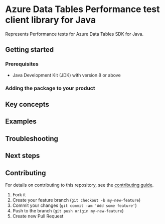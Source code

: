 # Azure Data Tables Performance test client library for Java

Represents Performance tests for Azure Data Tables SDK for Java.

## Getting started

### Prerequisites

- Java Development Kit (JDK) with version 8 or above

### Adding the package to your product


## Key concepts


## Examples

## Troubleshooting

## Next steps

## Contributing

For details on contributing to this repository, see the [contributing guide](https://github.com/Azure/azure-sdk-for-java/blob/main/CONTRIBUTING.md).

1. Fork it
1. Create your feature branch (`git checkout -b my-new-feature`)
1. Commit your changes (`git commit -am 'Add some feature'`)
1. Push to the branch (`git push origin my-new-feature`)
1. Create new Pull Request
